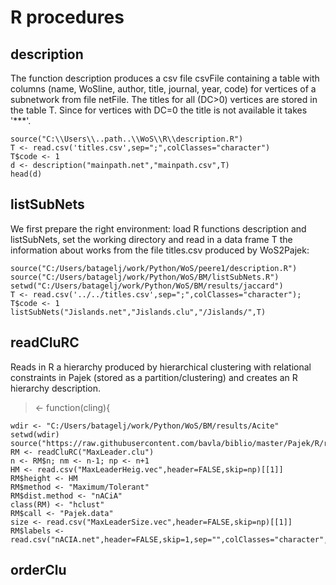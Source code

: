# R procedures

## description

The function description produces a csv file csvFile containing a table with columns (name, WoSline, author, title, journal, year, code)  for vertices of a subnetwork from file netFile. The titles for all (DC>0) vertices are stored in the table T. Since for vertices with DC=0 the title is not available it takes '***'.

```
source("C:\\Users\\..path..\\WoS\\R\\description.R")  
T <- read.csv('titles.csv',sep=";",colClasses="character")  
T$code <- 1  
d <- description("mainpath.net","mainpath.csv",T)  
head(d)  
```

## listSubNets

We first prepare the right environment: load R functions description and listSubNets, set the working directory and read in a data frame T the information about works from the file titles.csv produced by WoS2Pajek:

```
source("C:/Users/batagelj/work/Python/WoS/peere1/description.R")   
source("C:/Users/batagelj/work/Python/WoS/BM/listSubNets.R")   
setwd("C:/Users/batagelj/work/Python/WoS/BM/results/jaccard")   
T <- read.csv('../../titles.csv',sep=";",colClasses="character"); T$code <- 1   
listSubNets("Jislands.net","Jislands.clu","/Jislands/",T)   
```

## readCluRC 

Reads in R a hierarchy produced by hierarchical clustering with relational constraints in Pajek (stored as a partition/clustering) and creates an R hierarchy description.

> <- function(cling){

```
wdir <- "C:/Users/batagelj/work/Python/WoS/BM/results/Acite"
setwd(wdir)
source("https://raw.githubusercontent.com/bavla/biblio/master/Pajek/R/readCluRC.R")
RM <- readCluRC("MaxLeader.clu")
n <- RM$n; nm <- n-1; np <- n+1
HM <- read.csv("MaxLeaderHeig.vec",header=FALSE,skip=np)[[1]]
RM$height <- HM
RM$method <- "Maximum/Tolerant"
RM$dist.method <- "nACiA"
class(RM) <- "hclust"
RM$call <- "Pajek.data"
size <- read.csv("MaxLeaderSize.vec",header=FALSE,skip=np)[[1]]
RM$labels <- read.csv("nACIA.net",header=FALSE,skip=1,sep="",colClasses="character",nrows=n)$V2
```

## orderClu

```

```




